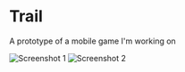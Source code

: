 # Trail
A prototype of a mobile game I'm working on

![Screenshot 1](https://i.imgur.com/0HpQnLf.png) ![Screenshot 2](https://i.imgur.com/glK3jvs.png)

